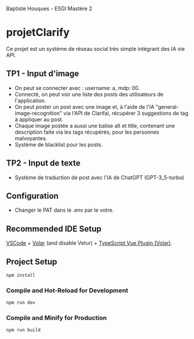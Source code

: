 Baptiste Houques - ESGI Mastère 2
# projetClarify

Ce projet est un système de réseau social très simple intégrant des IA vie API.
## TP1 - Input d'image
- On peut se connecter avec : username: a, mdp: 00.  
- Connecté, on peut voir une liste des posts des utilisateurs de l'application.  
- On peut poster un post avec une image et, à l'aide de l'IA "general-image-recognition" via l'API de Clarifai, récupérer 3 suggestions de tag à appliquer au post.  
- Chaque image postée a aussi une balise alt et title, contenant une description faite via les tags récupérés, pour les personnes malvoyantes.
- Système de blacklist pour les posts.

## TP2 - Input de texte
- Système de traduction de post avec l'IA de ChatGPT (GPT-3_5-turbo)

## Configuration
- Changer le PAT dans le .env par le votre.

## Recommended IDE Setup

[VSCode](https://code.visualstudio.com/) + [Volar](https://marketplace.visualstudio.com/items?itemName=Vue.volar) (and disable Vetur) + [TypeScript Vue Plugin (Volar)](https://marketplace.visualstudio.com/items?itemName=Vue.vscode-typescript-vue-plugin).

## Project Setup

```sh
npm install
```

### Compile and Hot-Reload for Development

```sh
npm run dev
```

### Compile and Minify for Production

```sh
npm run build
```
